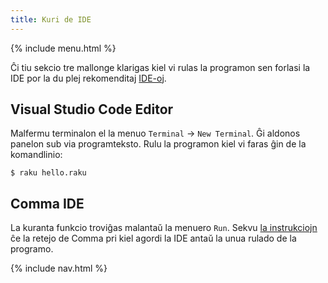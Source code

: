 ```yaml
---
title: Kuri de IDE
---
```


{% include menu.html %}

Ĉi tiu sekcio tre mallonge klarigas kiel vi rulas la programon sen forlasi la IDE por la du plej rekomenditaj [IDE-oj](../../editors-and-ides).

## Visual Studio Code Editor

Malfermu terminalon el la menuo `Terminal` → `New Terminal`. Ĝi aldonos panelon sub via programteksto. Rulu la programon kiel vi faras ĝin de la komandlinio:

```console
$ raku hello.raku
```

## Comma IDE

La kuranta funkcio troviĝas malantaŭ la menuero `Run`. Sekvu [la instrukciojn](https://commaide.com/docs/running) ĉe la retejo de Comma pri kiel agordi la IDE antaŭ la unua rulado de la programo.

{% include nav.html %}
